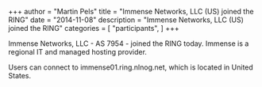 +++
author = "Martin Pels"
title = "Immense Networks, LLC (US) joined the RING"
date = "2014-11-08"
description = "Immense Networks, LLC (US) joined the RING"
categories = [
    "participants",
]
+++

Immense Networks, LLC - AS 7954 - joined the RING today. Immense is a regional IT and managed hosting provider.

Users can connect to immense01.ring.nlnog.net, which is located in United States.


